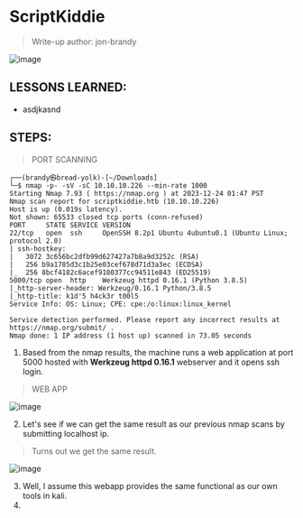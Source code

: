 # ScriptKiddie
> Write-up author: jon-brandy

![image](https://github.com/jon-brandy/hackthebox/assets/70703371/66991b94-aab3-4665-8830-1f017dc36df5)


## LESSONS LEARNED:
- asdjkasnd

## STEPS:
> PORT SCANNING

```
┌──(brandy㉿bread-yolk)-[~/Downloads]
└─$ nmap -p- -sV -sC 10.10.10.226 --min-rate 1000    
Starting Nmap 7.93 ( https://nmap.org ) at 2023-12-24 01:47 PST
Nmap scan report for scriptkiddie.htb (10.10.10.226)
Host is up (0.019s latency).
Not shown: 65533 closed tcp ports (conn-refused)
PORT     STATE SERVICE VERSION
22/tcp   open  ssh     OpenSSH 8.2p1 Ubuntu 4ubuntu0.1 (Ubuntu Linux; protocol 2.0)
| ssh-hostkey: 
|   3072 3c656bc2dfb99d627427a7b8a9d3252c (RSA)
|   256 b9a1785d3c1b25e03cef678d71d3a3ec (ECDSA)
|_  256 8bcf4182c6acef9180377cc94511e843 (ED25519)
5000/tcp open  http    Werkzeug httpd 0.16.1 (Python 3.8.5)
|_http-server-header: Werkzeug/0.16.1 Python/3.8.5
|_http-title: k1d'5 h4ck3r t00l5
Service Info: OS: Linux; CPE: cpe:/o:linux:linux_kernel

Service detection performed. Please report any incorrect results at https://nmap.org/submit/ .
Nmap done: 1 IP address (1 host up) scanned in 73.05 seconds
```

1. Based from the nmap results, the machine runs a web application at port 5000 hosted with **Werkzeug httpd 0.16.1** webserver and it opens ssh login.

> WEB APP

![image](https://github.com/jon-brandy/hackthebox/assets/70703371/e977c852-6d17-410e-8dc0-7fbc752feddd)


2. Let's see if we can get the same result as our previous nmap scans by submitting localhost ip.

> Turns out we get the same result.

![image](https://github.com/jon-brandy/hackthebox/assets/70703371/a5154aa3-a693-4e22-9fd6-0a9d1b3988f4)


3. Well, I assume this webapp provides the same functional as our own tools in kali.
4. 

